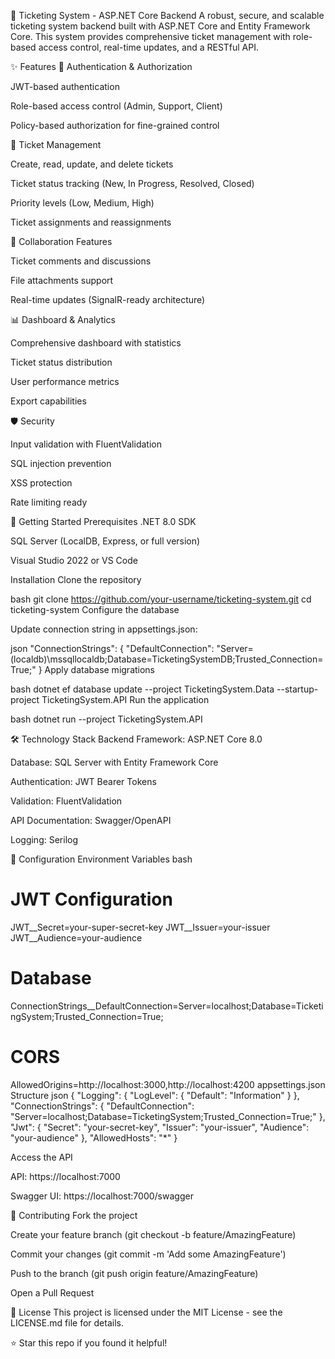 🎫 Ticketing System - ASP.NET Core Backend
A robust, secure, and scalable ticketing system backend built with ASP.NET Core and Entity Framework Core. This system provides comprehensive ticket management with role-based access control, real-time updates, and a RESTful API.

✨ Features
🔐 Authentication & Authorization

JWT-based authentication

Role-based access control (Admin, Support, Client)

Policy-based authorization for fine-grained control

🎫 Ticket Management

Create, read, update, and delete tickets

Ticket status tracking (New, In Progress, Resolved, Closed)

Priority levels (Low, Medium, High)

Ticket assignments and reassignments

💬 Collaboration Features

Ticket comments and discussions

File attachments support

Real-time updates (SignalR-ready architecture)

📊 Dashboard & Analytics

Comprehensive dashboard with statistics

Ticket status distribution

User performance metrics

Export capabilities

🛡️ Security

Input validation with FluentValidation

SQL injection prevention

XSS protection

Rate limiting ready

🚀 Getting Started
Prerequisites
.NET 8.0 SDK

SQL Server (LocalDB, Express, or full version)

Visual Studio 2022 or VS Code

Installation
Clone the repository

bash
git clone https://github.com/your-username/ticketing-system.git
cd ticketing-system
Configure the database

Update connection string in appsettings.json:

json
"ConnectionStrings": {
  "DefaultConnection": "Server=(localdb)\\mssqllocaldb;Database=TicketingSystemDB;Trusted_Connection=True;"
}
Apply database migrations

bash
dotnet ef database update --project TicketingSystem.Data --startup-project TicketingSystem.API
Run the application

bash
dotnet run --project TicketingSystem.API

🛠️ Technology Stack
Backend Framework: ASP.NET Core 8.0

Database: SQL Server with Entity Framework Core

Authentication: JWT Bearer Tokens

Validation: FluentValidation

API Documentation: Swagger/OpenAPI

Logging: Serilog

🔧 Configuration
Environment Variables
bash
# JWT Configuration
JWT__Secret=your-super-secret-key
JWT__Issuer=your-issuer
JWT__Audience=your-audience

# Database
ConnectionStrings__DefaultConnection=Server=localhost;Database=TicketingSystem;Trusted_Connection=True;

# CORS
AllowedOrigins=http://localhost:3000,http://localhost:4200
appsettings.json Structure
json
{
  "Logging": {
    "LogLevel": {
      "Default": "Information"
    }
  },
  "ConnectionStrings": {
    "DefaultConnection": "Server=localhost;Database=TicketingSystem;Trusted_Connection=True;"
  },
  "Jwt": {
    "Secret": "your-secret-key",
    "Issuer": "your-issuer",
    "Audience": "your-audience"
  },
  "AllowedHosts": "*"
}

Access the API

API: https://localhost:7000

Swagger UI: https://localhost:7000/swagger

🤝 Contributing
Fork the project

Create your feature branch (git checkout -b feature/AmazingFeature)

Commit your changes (git commit -m 'Add some AmazingFeature')

Push to the branch (git push origin feature/AmazingFeature)

Open a Pull Request

📄 License
This project is licensed under the MIT License - see the LICENSE.md file for details.

⭐ Star this repo if you found it helpful!
